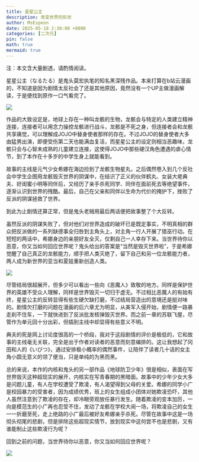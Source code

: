 ```yaml
---
title: 星星公主
description: 改变世界的形状
author: MsEspeon
date: 2025-05-18 2:30:00 +0800
categories: [二次元]
pin: false
math: true
mermaid: true
---
```


注：本文含大量剧透，请酌情阅读。

星星公主（なるたる）是鬼头莫宏执笔的知名黑深残作品。本来打算在b站云漫画的，不知道是因为剧情太反社会了还是其他原因，竟然没有一个UP主做漫画解读，于是便找到原作一口气看完了。

![](https://bbs.pku.edu.cn/attach/bf/7e/bf7e33866f10f27f/SCR-20250518-epjt.jpeg)

作品的大致设定是，地球上存在一种叫龙骸的生物，龙骸会与特定的人类建立精神连接，连接者可以用念力操控龙骸进行战斗，龙骸是不死之身，但连接者会和龙骸共享痛觉，可以理解成JOJO中替身使者那样的存在。不过JOJO的替身使者大多由猛男出演，即便受伤第二天也能满血复活，而星星公主的设定则相当恶趣味，龙骸只会与心智未成熟的儿童建立连接，这使得JOJO中那些硬汉角色遭遇的虐心情节，到了本作在十多岁的中学生身上就能看到。

故事的主线是元气少女希娜在海边捡到了龙骸生物星丸，之后偶然卷入到几个反社会中学生企图用龙骸毁灭世界的阴谋中，在结识了正义的伙伴鹤丸、女装大佬典夫、好闺蜜小明等同伴后，又经历了亲手杀死同学、同伴在面前死去等绝望事件，逐渐认识到世界的残酷。最后，自己在父亲和同伴以生命为代价的掩护下，挫败了反派的阴谋拯救了世界。

到此为止剧情还算正常，但是鬼头老贼用最后两话便把故事整了个大反转。

虽然反派的阴谋失败了，但对他们对世界造成的破坏已是既定事实，不明真相的群众把反派做的一系列缺德事全归咎到主角头上，对主角一行人开展了猎巫行动。在短短的两话中，希娜身边的亲朋好友全灭，仅剩自己一人幸存下来。当世界待你以恶意，你又当如何回应世界呢？鬼头给出的答案是“当然是毁灭世界啦”，于是希娜觉醒了自己真正的龙骸能力，顺手把人类灭绝了，留下自己和另一位龙骸能力者，两人成为新世界的亚当和夏娃重新创造人类。

![](https://bbs.pku.edu.cn/attach/12/6a/126a30ae07022ac4/v2-3a9eb6d88d44b4ba8c339d2869ebe4e4_r.png)

尽管结局很超展开，但多少可以看出一些向《恶魔人》致敬的地方。同样是保护世界的英雄不受众人理解，同样是世界毁灭一切归于虚无。不过相比恶魔人的有始有终，星星公主的反转显得有些生硬欠缺打磨，不过结局营造出的意境还是挺对味的。剧情欠打磨的问题在漫画的后六章尤为明显，从美军入侵开始，剧情便一路暴走刹不住车，一下就快进到了反派批发核弹毁灭世界。而之前一章的苏联飞屋，尽管作为单元回十分出彩，但插到主线中却显得有些意义不明。

典夫的死是网上讨论度很高的一个桥段，我对于这段剧情的评价是极低的，它和故事的主线毫无关联，完全是出于作者对读者的恶意而刻意编排的。这让我想起了冈田和人的《いびつ》，通过安排极小概率的偶然事件，让陪伴了读者几十话的女主角小圆无意义的领了便当，只是单纯的为黑而黑。

总的来说，本作的内核和鬼头的另一部作品《地球防卫少年》很是相似，表面在写世界毁灭这种超现实的展开，内核实在写青春期的黑暗面。故事中的少年少女大多是问题儿童，有人在学校遭受了欺凌，有人渴望得到父母的关爱。希娜的同学小广是校园暴力的受害者，因为成绩优秀，班上的女生组成小团体对她欺凌恐吓，其他人虽然注意到了欺凌的存在，却冷眼旁观放任暴行发生。随着欺凌的变本加厉，一向是模范生的小广再也忍受不住，发动了龙骸在学校大闹一场，将欺凌自己的女生一一折磨至死，走上绝路的小广最后被好友希娜亲手杀死。尽管在故事中这是一场彻头彻尾的悲剧，但是排除这些超现实情节，放到现实中这何尝不也是悲剧，又有谁能制止这些欺凌行为呢？

回到之前的问题，当世界待你以恶意，你又当如何回应世界呢？

![](https://bbs.pku.edu.cn/attach/e1/cf/e1cfefe473fe4ee1/IMG_0650.jpg)